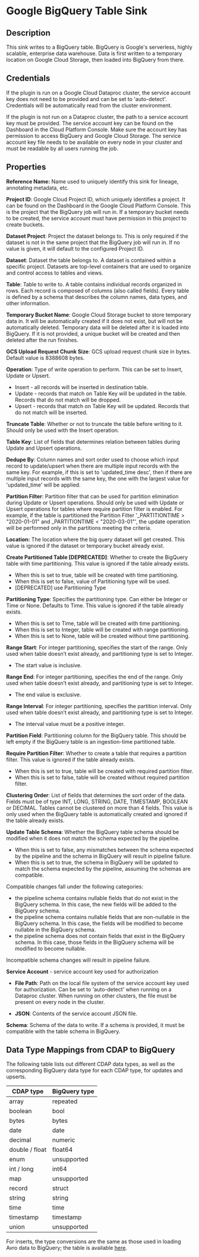 # Google BigQuery Table Sink

Description
-----------
This sink writes to a BigQuery table.
BigQuery is Google's serverless, highly scalable, enterprise data warehouse.
Data is first written to a temporary location on
Google Cloud Storage, then loaded into BigQuery from there.

Credentials
-----------
If the plugin is run on a Google Cloud Dataproc cluster, the service account key does not need to be
provided and can be set to 'auto-detect'.
Credentials will be automatically read from the cluster environment.

If the plugin is not run on a Dataproc cluster, the path to a service account key must be provided.
The service account key can be found on the Dashboard in the Cloud Platform Console.
Make sure the account key has permission to access BigQuery and Google Cloud Storage.
The service account key file needs to be available on every node in your cluster and
must be readable by all users running the job.

Properties
----------
**Reference Name:** Name used to uniquely identify this sink for lineage, annotating metadata, etc.

**Project ID**: Google Cloud Project ID, which uniquely identifies a project.
It can be found on the Dashboard in the Google Cloud Platform Console. This is the project
that the BigQuery job will run in. If a temporary bucket needs to be created, the service account
must have permission in this project to create buckets.

**Dataset Project**: Project the dataset belongs to. This is only required if the dataset is not
in the same project that the BigQuery job will run in. If no value is given, it will default to the 
configured Project ID.

**Dataset**: Dataset the table belongs to. A dataset is contained within a specific project.
Datasets are top-level containers that are used to organize and control access to tables and views.

**Table**: Table to write to. A table contains individual records organized in rows.
Each record is composed of columns (also called fields).
Every table is defined by a schema that describes the column names, data types, and other information.

**Temporary Bucket Name**: Google Cloud Storage bucket to store temporary data in.
It will be automatically created if it does not exist, but will not be automatically deleted.
Temporary data will be deleted after it is loaded into BigQuery. If it is not provided, a unique
bucket will be created and then deleted after the run finishes.

**GCS Upload Request Chunk Size**: GCS upload request chunk size in bytes. Default value is 8388608 bytes.

**Operation**: Type of write operation to perform. This can be set to Insert, Update or Upsert.
* Insert - all records will be inserted in destination table.
* Update - records that match on Table Key will be updated in the table. Records that do not match 
will be dropped.
* Upsert - records that match on Table Key will be updated. Records that do not match will be inserted.

**Truncate Table**: Whether or not to truncate the table before writing to it.
Should only be used with the Insert operation.

**Table Key**: List of fields that determines relation between tables during Update and Upsert operations.

**Dedupe By**: Column names and sort order used to choose which input record to update/upsert when there are
multiple input records with the same key. For example, if this is set to 'updated_time desc', then if there are
multiple input records with the same key, the one with the largest value for 'updated_time' will be applied.

**Partition Filter**: Partition filter that can be used for partition elimination during Update or 
Upsert operations. Should only be used with Update or Upsert operations for tables where 
require partition filter is enabled. For example, if the table is partitioned the Partition Filter 
'_PARTITIONTIME > "2020-01-01" and _PARTITIONTIME < "2020-03-01"', 
the update operation will be performed only in the partitions meeting the criteria.

**Location:** The location where the big query dataset will get created. This value is ignored
if the dataset or temporary bucket already exist.

**Create Partitioned Table  [DEPRECATED]**: Whether to create the BigQuery table with time partitioning. This value
is ignored if the table already exists.
* When this is set to true, table will be created with time partitioning.
* When this is set to false, value of Partitioning type will be used.
* [DEPRECATED] use Partitioning Type

**Partitioning Type**: Specifies the partitioning type. Can either be Integer or Time or None. Defaults to Time.
  This value is ignored if the table already exists.
* When this is set to Time, table will be created with time partitioning.
* When this is set to Integer, table will be created with range partitioning.
* When this is set to None, table will be created without time partitioning.

**Range Start**: For integer partitioning, specifies the start of the range. Only used when table doesn’t 
exist already, and partitioning type is set to Integer.
* The start value is inclusive.

**Range End**: For integer partitioning, specifies the end of the range. Only used when table doesn’t 
exist already, and partitioning type is set to Integer.
* The end value is exclusive.

**Range Interval**: For integer partitioning, specifies the partition interval. Only used when table doesn’t exist already,
and partitioning type is set to Integer.
* The interval value must be a positive integer.
 
**Partition Field**: Partitioning column for the BigQuery table. This should be left empty if the
BigQuery table is an ingestion-time partitioned table.

**Require Partition Filter**: Whether to create a table that requires a partition filter. This value
is ignored if the table already exists.
* When this is set to true, table will be created with required partition filter.
* When this is set to false, table will be created without required partition filter.

**Clustering Order**: List of fields that determines the sort order of the data. Fields must be of type
INT, LONG, STRING, DATE, TIMESTAMP, BOOLEAN or DECIMAL. Tables cannot be clustered on more than 4 fields.
 This value is only used when the BigQuery table is automatically created and ignored if the table 
 already exists.

**Update Table Schema**: Whether the BigQuery table schema should be modified 
when it does not match the schema expected by the pipeline.
* When this is set to false, any mismatches between the schema expected by the pipeline 
and the schema in BigQuery will result in pipeline failure.
* When this is set to true, the schema in BigQuery will be updated to match the schema 
expected by the pipeline, assuming the schemas are compatible.

Compatible changes fall under the following categories:
* the pipeline schema contains nullable fields that do not exist in the BigQuery schema. 
In this case, the new fields will be added to the BigQuery schema.
* the pipeline schema contains nullable fields that are non-nullable in the BigQuery schema. 
In this case, the fields will be modified to become nullable in the BigQuery schema.
* the pipeline schema does not contain fields that exist in the BigQuery schema.
In this case, those fields in the BigQuery schema will be modified to become nullable.
                         
Incompatible schema changes will result in pipeline failure.

**Service Account**  - service account key used for authorization

* **File Path**: Path on the local file system of the service account key used for
authorization. Can be set to 'auto-detect' when running on a Dataproc cluster.
When running on other clusters, the file must be present on every node in the cluster.

* **JSON**: Contents of the service account JSON file.

**Schema**: Schema of the data to write. 
If a schema is provided, it must be compatible with the table schema in BigQuery.

Data Type Mappings from CDAP to BigQuery
----------
The following table lists out different CDAP data types, as well as the 
corresponding BigQuery data type for each CDAP type, for updates and upserts.

| CDAP type      | BigQuery type |
|----------------|---------------|
| array          | repeated      |
| boolean        | bool          |
| bytes          | bytes         |
| date           | date          |
| decimal        | numeric       |
| double / float | float64       |
| enum           | unsupported   |
| int / long     | int64         |
| map            | unsupported   |
| record         | struct        |
| string         | string        |
| time           | time          |
| timestamp      | timestamp     |
| union          | unsupported   |

For inserts, the type conversions are the same as those used in loading Avro
data to BigQuery; the table is available
[here](https://cloud.google.com/bigquery/docs/loading-data-cloud-storage-avro#avro_conversions).
